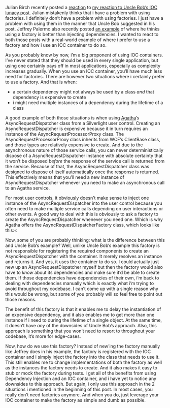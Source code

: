 Julian Birch recently posted a <a href="http://www.colourcoding.net/Blog/archive/2010/01/19/dependency-reversi.aspx" target="_blank">reaction</a> to <a href="/blog/2010/01/dependency-injection-inversion-rejection/" target="_blank">my reaction to Uncle Bob’s IOC lunacy post</a>. Julian mistakenly thinks that i have a problem with using factories. I definitely don’t have a problem with using factories. I just have a problem with using them in the manner that Uncle Bob suggested in his post. Jeffrey Palermo also recently posted <a href="http://jeffreypalermo.com/blog/constructor-over-injection-anti-pattern/" target="_blank">an example</a> of where he thinks using a factory is better than injecting dependencies. I wanted to react to both those posts with a real-world example of where i prefer to use a factory and how i use an IOC container to do so.

As you probably know by now, i’m a big proponent of using IOC containers. I’ve never stated that they should be used in every single application, but using one certainly pays off in most applications, especially as complexity increases gradually. When you use an IOC container, you’ll have much less need for factories. There are however two situations where i certainly prefer to use a factory. And that is when:

- a certain dependency might not always be used by a class *and* that dependency is expensive to create 
- i might need multiple instances of a dependency during the lifetime of a class

A good example of both those situations is when using <a href="http://code.google.com/p/agatha-rrsl/" target="_blank">Agatha</a>’s AsyncRequestDispatcher class from a Silverlight user control. Creating an AsyncRequestDispatcher is expensive because it in turn requires an instance of the AsyncRequestProcessorProxy class. The AsyncRequestProcessorProxy class inherits from WCF’s ClientBase class, and those types are relatively expensive to create. And due to the asynchronous nature of those service calls, you can never deterministically dispose of a AsyncRequestDispatcher instance with absolute certainty that it won’t be disposed *before* the response of the service call is returned from the service. Because of that, the AsyncRequestDispatcher class was designed to dispose of itself automatically once the response is returned. This effectively means that you’ll need a new instance of AsyncRequestDispatcher whenever you need to make an asynchronous call to an Agatha service. 

For most user controls, it obviously doesn’t make sense to inject one instance of the AsyncRequestDispatcher into the user control because you often need to make multiple service calls depending on user interactions or other events. A good way to deal with this is obviously to ask a factory to create the AsyncRequestDispatcher whenever you need one. Which is why Agatha offers the AsyncRequestDispatcherFactory class, which looks like this:<

<script src="https://gist.github.com/3692873.js?file=s1.cs"></script>

Now, some of you are probably thinking: what is the difference between this and Uncle Bob’s example? Well, unlike Uncle Bob’s example this factory is not responsible for registering the required components to create an AsyncRequestDispatcher with the container. It merely resolves an instance and returns it. And yes, it uses the container to do so. I could actually just new up an AsyncRequestDispatcher myself but then the factory would also have to *know* about its dependencies and make sure it’d be able to create them. If those dependencies have dependencies of their own, i’m back to dealing with dependencies manually which is exactly what i’m trying to avoid throughout my codebase. I can’t come up with a single reason why this would be wrong, but some of you probably will so feel free to point out those reasons. 

The benefit of this factory is that it enables me to delay the instantiation of an expensive dependency, and it also enables me to get more than one instance if i need to during the lifetime of a single object. At the same time, it doesn’t have *any* of the downsides of Uncle Bob’s approach. Also, this approach is something that you won’t need to resort to throughout your codebase, it’s more for edge-cases.

Now, how do we use this factory? Instead of new’ing the factory manually like Jeffrey does in his example, the factory is registered with the IOC container and i simply inject the factory into the class that needs to use it. This still enables me to change implementations of both the factory as well as the instances the factory needs to create. And it also makes it easy to stub or mock the factory during tests. I get all of the benefits from using Dependency Injection and an IOC container, and i have yet to notice any downsides to this approach. But again, i only use this approach in the 2 situations i mentioned in the beginning of this post. In most cases, you really don’t need factories anymore. And when you do, just leverage your IOC container to make the factory as simple and dumb as possible.